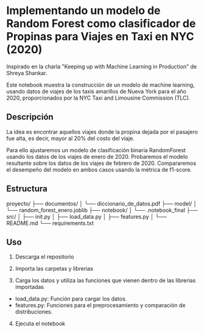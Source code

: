 # Implementando un modelo de Random Forest como clasificador de Propinas para Viajes en Taxi en NYC (2020)

Inspirado en la charla "Keeping up with Machine Learning in Production" de Shreya Shankar.

Este notebook muestra la construcción de un modelo de machine learning, usando datos de viajes de los taxis amarillos de Nueva York para el año 2020, proporcionados por la NYC Taxi and Limousine Commission (TLC).

## Descripción
La idea es encontrar aquellos viajes donde la propina dejada por el pasajero fue alta, es decir, mayor al 20% del costo del viaje.

Para ello ajustaremos un modelo de clasificación binaria RandomForest usando los datos de los viajes de enero de 2020. Probaremos el modelo resultante sobre los datos de los viajes de febrero de 2020. Compararemos el desempeño del modelo en ambos casos usando la métrica de f1-score.

## Estructura
proyecto/
├── documentos/
│ └── diccionario_de_datos.pdf
├── model/
│ └── random_forest_enero.joblib
├── notebook/
│ └── .notebook_final
├── src/
│ ├── init.py
│ ├── load_data.py
│ ├── features.py
│ └── README.md
└── requirements.txt


## Uso

1. Descarga el repositorio

2. Importa las carpetas y librerias

3. Carga los datos y utiliza las funciones que vienen dentro de las librerias importadas
- load_data.py: Función para cargar los datos.
- features.py: Funciones para el preprocesamiento y comparación de distribuciones.

4. Ejecuta el notebook


